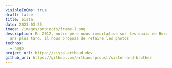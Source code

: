 ```yaml
---
visibleInCms: true
draft: false
title: Sista
date: 2023-03-25
image: /images/projects/frame-1.png
description: En 2012, notre père nous immortalise sur les quais de Bordeaux. 10
  ans plus tard, il nous proposa de refaire les photos
technos:
  - hugo
project_url: https://sista.arthaud.dev
github_url: https://github.com/arthaud-proust/sister-and-brother
---
```

